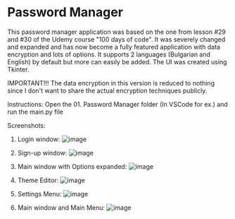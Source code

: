 # Password Manager

This password manager application was based on the one from lesson #29 and #30 of the Udemy course "100 days of code".
It was severely changed and expanded and has now become a fully featured application with data encryption and lots of options.
It supports 2 languages (Bulgarian and English) by default but more can easily be added. The UI was created using Tkinter.

IMPORTANT!!!
The data encryption in this version is reduced to nothing since I don't want to share the actual encryption techniques publicly.

Instructions:
Open the 01. Password Manager folder (In VSCode for ex.) and run the main.py file

Screenshots:

01. Login window:
![image](https://user-images.githubusercontent.com/75262108/177400705-b4dfe038-626e-42a4-b2dd-42009cc0343b.png)

02. Sign-up window:
![image](https://user-images.githubusercontent.com/75262108/177400972-bf531ffc-f529-4191-9163-0674ebf373f6.png)

03. Main window with Options expanded:
![image](https://user-images.githubusercontent.com/75262108/177401801-5575259c-1eef-4bdc-89e2-ac4e15d54b82.png)

04. Theme Editor:
![image](https://user-images.githubusercontent.com/75262108/177402001-6678496c-b394-411f-af98-a69579089aa2.png)

05. Settings Menu:
![image](https://user-images.githubusercontent.com/75262108/177402121-5935e6b2-4167-4d19-b2c7-d3b71e865d68.png)

06. Main window and Main Menu:
![image](https://user-images.githubusercontent.com/75262108/177402267-a4b8b2c5-6fd9-4357-b278-f153ae119423.png)
